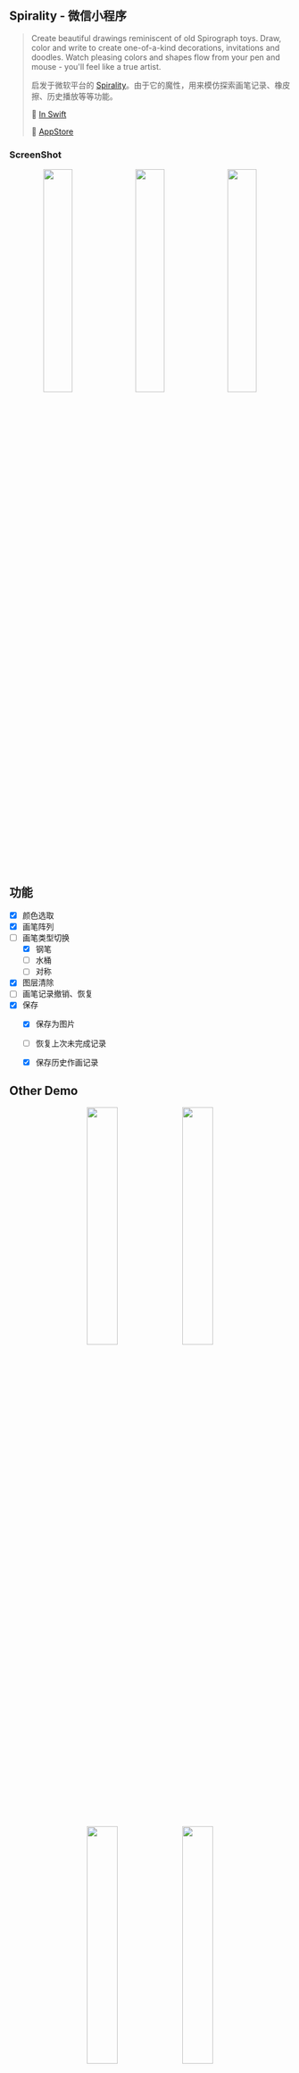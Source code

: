 ## Spirality - 微信小程序
> Create beautiful drawings reminiscent of old Spirograph toys. Draw, color and write to create one-of-a-kind decorations, invitations and doodles. Watch pleasing colors and shapes flow from your pen and mouse - you'll feel like a true artist.
>
> 启发于微软平台的 [Spirality](https://www.microsoft.com/en-us/store/p/spirality/9pgtlzjj1rs6)。由于它的魔性，用来模仿探索画笔记录、橡皮擦、历史播放等等功能。
>
> 🔗 [In Swift](https://github.com/ZhipingYang/Spirality)
> 
> 🔗 [AppStore](https://itunes.apple.com/us/app/spirality/id1318807907)


### ScreenShot

<p align="center">
<img width=32% src="https://user-images.githubusercontent.com/9360037/40589257-7fd4845a-621c-11e8-870a-d8e3dc8680af.png"> <img width=32% src="https://user-images.githubusercontent.com/9360037/40589254-7efa5488-621c-11e8-99d3-905e0206c309.png"> <img width=32% src="https://user-images.githubusercontent.com/9360037/40589258-80500184-621c-11e8-87b1-4dfe5ba62f31.png">
</p>

## 功能
- [x] 颜色选取
- [x] 画笔阵列
- [ ] 画笔类型切换
	- [x] 钢笔 
	- [ ] 水桶 
	- [ ] 对称 
- [x] 图层清除
- [ ] 画笔记录撤销、恢复
- [x] 保存
	- [x] 保存为图片
	- [ ] 恢复上次未完成记录
	- [x] 保存历史作画记录


## Other Demo

<p align="center">

<img width=33% src="https://user-images.githubusercontent.com/9360037/40588552-985a12de-6211-11e8-8c39-d88d0cf9c469.jpeg">

<img width=33% src="https://user-images.githubusercontent.com/9360037/40588549-96eb5d0e-6211-11e8-8d05-170f8abe5c04.jpeg">

<img width=33% src="https://user-images.githubusercontent.com/9360037/40588551-978cfaf6-6211-11e8-9cf8-e59b230d86d0.jpeg">

<img width=33% src="https://user-images.githubusercontent.com/9360037/40588548-969baf34-6211-11e8-8e8e-906f1c78e04d.jpeg">

<img width=33% src="https://user-images.githubusercontent.com/9360037/40588546-9556a516-6211-11e8-8cc4-c78392b02522.jpeg">

<img width=33% src="https://user-images.githubusercontent.com/9360037/40588547-95b92c2c-6211-11e8-9206-eb9ba4d14ba7.jpeg">

</p>

## Author

XcodeYang, xcodeyang@gmail.com

## License

XYDebugView is available under the MIT license. See the LICENSE file for more info.
